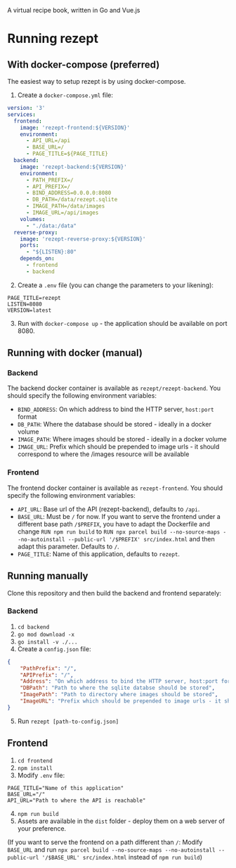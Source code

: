 A virtual recipe book, written in Go and Vue.js

# Running rezept

## With docker-compose (preferred)

The easiest way to setup rezept is by using docker-compose.

1. Create a `docker-compose.yml` file:
```yaml
version: '3'
services:
  frontend:
    image: 'rezept-frontend:${VERSION}'
    environment:
      - API_URL=/api
      - BASE_URL=/
      - PAGE_TITLE=${PAGE_TITLE}
  backend:
    image: 'rezept-backend:${VERSION}'
    environment:
      - PATH_PREFIX=/
      - API_PREFIX=/
      - BIND_ADDRESS=0.0.0.0:8080
      - DB_PATH=/data/rezept.sqlite
      - IMAGE_PATH=/data/images
      - IMAGE_URL=/api/images
    volumes:
      - "./data:/data"
  reverse-proxy:
    image: 'rezept-reverse-proxy:${VERSION}'
    ports:
      - "${LISTEN}:80"
    depends_on:
      - frontend
      - backend
```

2. Create a `.env` file (you can change the parameters to your likening):
```
PAGE_TITLE=rezept
LISTEN=8080
VERSION=latest
```
3. Run with `docker-compose up` - the application should be available on port 8080.

## Running with docker (manual)

### Backend
The backend docker container is available as `rezept/rezept-backend`. You should specify the following environment variables:
- `BIND_ADDRESS`: On which address to bind the HTTP server, `host:port` format
- `DB_PATH`: Where the database should be stored - ideally in a docker volume
- `IMAGE_PATH`: Where images should be stored - ideally in a docker volume
- `IMAGE_URL`: Prefix which should be prepended to image urls - it should correspond to where the /images resource will be available

### Frontend
The frontend docker container is available as `rezept-frontend`. You should specify the following environment variables:
- `API_URL`: Base url of the API (rezept-backend), defaults to `/api`.
- `BASE_URL`: Must be `/` for now. If you want to serve the frontend under a different base path `/$PREFIX`, you have to adapt the Dockerfile and change `RUN npm run build` to `RUN npx parcel build --no-source-maps --no-autoinstall --public-url '/$PREFIX' src/index.html` and then adapt this parameter. Defaults to `/`.
- `PAGE_TITLE`: Name of this application, defaults to `rezept`.

## Running manually
Clone this repository and then build the backend and frontend separately:

### Backend
1. `cd backend`
2. `go mod download -x`
3. `go install -v ./...`
4. Create a `config.json` file:
```json
{
    "PathPrefix": "/",
    "APIPrefix": "/",
    "Address": "On which address to bind the HTTP server, host:port format",
    "DBPath": "Path to where the sqlite databse should be stored",
    "ImagePath": "Path to directory where images should be stored",
    "ImageURL": "Prefix which should be prepended to image urls - it should correspond to where the /images resource will be available"
}
```
5. Run `rezept [path-to-config.json]`

## Frontend

1. `cd frontend`
2. `npm install`
3. Modify `.env` file:
```
PAGE_TITLE="Name of this application"
BASE_URL="/"
API_URL="Path to where the API is reachable"
```
4. `npm run build`
5. Assets are available in the `dist` folder - deploy them on a web server of your preference.

(If you want to serve the frontend on a path different than `/`: Modify `BASE_URL` and run `npx parcel build --no-source-maps --no-autoinstall --public-url '/$BASE_URL' src/index.html` instead of `npm run build`)